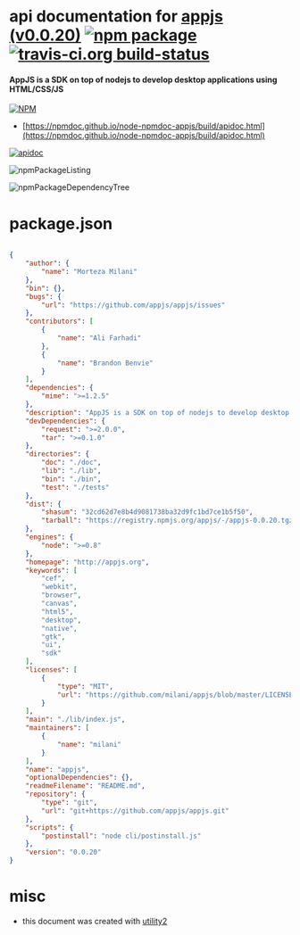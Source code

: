 # api documentation for  [appjs (v0.0.20)](http://appjs.org)  [![npm package](https://img.shields.io/npm/v/npmdoc-appjs.svg?style=flat-square)](https://www.npmjs.org/package/npmdoc-appjs) [![travis-ci.org build-status](https://api.travis-ci.org/npmdoc/node-npmdoc-appjs.svg)](https://travis-ci.org/npmdoc/node-npmdoc-appjs)
#### AppJS is a SDK on top of nodejs to develop desktop applications using HTML/CSS/JS

[![NPM](https://nodei.co/npm/appjs.png?downloads=true&downloadRank=true&stars=true)](https://www.npmjs.com/package/appjs)

- [https://npmdoc.github.io/node-npmdoc-appjs/build/apidoc.html](https://npmdoc.github.io/node-npmdoc-appjs/build/apidoc.html)

[![apidoc](https://npmdoc.github.io/node-npmdoc-appjs/build/screenCapture.buildCi.browser.%252Ftmp%252Fbuild%252Fapidoc.html.png)](https://npmdoc.github.io/node-npmdoc-appjs/build/apidoc.html)

![npmPackageListing](https://npmdoc.github.io/node-npmdoc-appjs/build/screenCapture.npmPackageListing.svg)

![npmPackageDependencyTree](https://npmdoc.github.io/node-npmdoc-appjs/build/screenCapture.npmPackageDependencyTree.svg)



# package.json

```json

{
    "author": {
        "name": "Morteza Milani"
    },
    "bin": {},
    "bugs": {
        "url": "https://github.com/appjs/appjs/issues"
    },
    "contributors": [
        {
            "name": "Ali Farhadi"
        },
        {
            "name": "Brandon Benvie"
        }
    ],
    "dependencies": {
        "mime": ">=1.2.5"
    },
    "description": "AppJS is a SDK on top of nodejs to develop desktop applications using HTML/CSS/JS",
    "devDependencies": {
        "request": ">=2.0.0",
        "tar": ">=0.1.0"
    },
    "directories": {
        "doc": "./doc",
        "lib": "./lib",
        "bin": "./bin",
        "test": "./tests"
    },
    "dist": {
        "shasum": "32cd62d7e8b4d9081738ba32d9fc1bd7ce1b5f50",
        "tarball": "https://registry.npmjs.org/appjs/-/appjs-0.0.20.tgz"
    },
    "engines": {
        "node": ">=0.8"
    },
    "homepage": "http://appjs.org",
    "keywords": [
        "cef",
        "webkit",
        "browser",
        "canvas",
        "html5",
        "desktop",
        "native",
        "gtk",
        "ui",
        "sdk"
    ],
    "licenses": [
        {
            "type": "MIT",
            "url": "https://github.com/milani/appjs/blob/master/LICENSE"
        }
    ],
    "main": "./lib/index.js",
    "maintainers": [
        {
            "name": "milani"
        }
    ],
    "name": "appjs",
    "optionalDependencies": {},
    "readmeFilename": "README.md",
    "repository": {
        "type": "git",
        "url": "git+https://github.com/appjs/appjs.git"
    },
    "scripts": {
        "postinstall": "node cli/postinstall.js"
    },
    "version": "0.0.20"
}
```



# misc
- this document was created with [utility2](https://github.com/kaizhu256/node-utility2)
